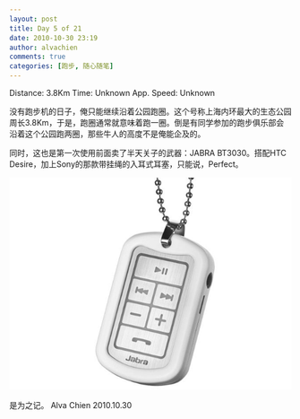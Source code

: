 ```yaml
---
layout: post
title: Day 5 of 21
date: 2010-10-30 23:19
author: alvachien
comments: true
categories: [跑步, 随心随笔]
---
```

Distance: 3.8Km
Time: Unknown
App. Speed: Unknown

没有跑步机的日子，俺只能继续沿着公园跑圈。这个号称上海内环最大的生态公园周长3.8Km，于是，跑圈通常就意味着跑一圈。倒是有同学参加的跑步俱乐部会沿着这个公园跑两圈，那些牛人的高度不是俺能企及的。

同时，这也是第一次使用前面卖了半天关子的武器：JABRA BT3030。搭配HTC Desire，加上Sony的那款带挂绳的入耳式耳塞，只能说，Perfect。

![Capture](/assets/uploads/2010/10/Capture.jpg)


是为之记。
Alva Chien
2010.10.30

